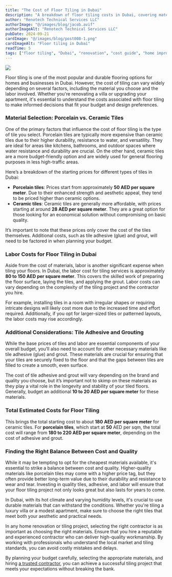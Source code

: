 ```yaml
---
title: "The Cost of Floor Tiling in Dubai"
description: "A breakdown of floor tiling costs in Dubai, covering material choices, labor, and additional expenses for a successful renovation."
author: "Renotech Technical Services LLC"
authorImage: "@/images/blog/jacob.avif"
authorImageAlt: "Renotech Technical Services LLC"
pubDate: 2024-09-21
cardImage: "@/images/blog/post008-1.png"
cardImageAlt: "Floor tiling in Dubai"
readTime: 5
tags: ["floor tiling", "Dubai", "renovation", "cost guide", "home improvement"]
---
```



![](@/images/blog/post008-1.png)

Floor tiling is one of the most popular and durable flooring options for homes and businesses in Dubai. However, the cost of tiling can vary widely depending on several factors, including the material you choose and the labor involved. Whether you're renovating a villa or upgrading your apartment, it's essential to understand the costs associated with floor tiling to make informed decisions that fit your budget and design preferences.

### Material Selection: Porcelain vs. Ceramic Tiles

One of the primary factors that influence the cost of floor tiling is the type of tile you select. Porcelain tiles are typically more expensive than ceramic tiles due to their higher durability, resistance to water, and versatility. They are ideal for areas like kitchens, bathrooms, and outdoor spaces where water resistance and durability are crucial. On the other hand, ceramic tiles are a more budget-friendly option and are widely used for general flooring purposes in less high-traffic areas.

Here’s a breakdown of the starting prices for different types of tiles in Dubai:

-   **Porcelain tiles**: Prices start from approximately  **50 AED per square meter**. Due to their enhanced strength and aesthetic appeal, they tend to be priced higher than ceramic options.
-   **Ceramic tiles**: Ceramic tiles are generally more affordable, with prices starting at around  **28 AED per square meter**. They are a great option for those looking for an economical solution without compromising on basic quality.

It’s important to note that these prices only cover the cost of the tiles themselves. Additional costs, such as tile adhesive (glue) and grout, will need to be factored in when planning your budget.

### Labor Costs for Floor Tiling in Dubai

Aside from the cost of materials, labor is another significant expense when tiling your floors. In Dubai, the labor cost for tiling services is approximately **80 to 150 AED per square meter**. This covers the skilled work of preparing the floor surface, laying the tiles, and applying the grout. Labor costs can vary depending on the complexity of the tiling project and the contractor you hire.

For example, installing tiles in a room with irregular shapes or requiring intricate designs will likely cost more due to the increased time and effort required. Additionally, if you opt for larger-sized tiles or patterned layouts, the labor costs may rise accordingly.

### Additional Considerations: Tile Adhesive and Grouting

While the base prices of tiles and labor are essential components of your overall budget, you’ll also need to account for other necessary materials like tile adhesive (glue) and grout. These materials are crucial for ensuring that your tiles are securely fixed to the floor and that the gaps between tiles are filled to create a smooth, even surface.

The cost of tile adhesive and grout will vary depending on the brand and quality you choose, but it’s important not to skimp on these materials as they play a vital role in the longevity and stability of your tiled floors. Generally, budget an additional  **10 to 20 AED per square meter**  for these materials.

### Total Estimated Costs for Floor Tiling

This brings the total starting cost to about **180**  **AED per square meter**  for ceramic tiles. For  **porcelain tiles**, which start at  **50** AED per sqm, the total cost will range from  **180 to 220 AED per square meter**, depending on the cost of adhesive and grout.

### Finding the Right Balance Between Cost and Quality

While it may be tempting to opt for the cheapest materials available, it's essential to strike a balance between cost and quality. Higher-quality materials like porcelain tiles may come with a higher price tag, but they often provide better long-term value due to their durability and resistance to wear and tear. Investing in quality tiles, adhesive, and labor will ensure that your floor tiling project not only looks great but also lasts for years to come.

In Dubai, with its hot climate and varying humidity levels, it's crucial to use durable materials that can withstand the conditions. Whether you're tiling a luxury villa or a modest apartment, make sure to choose the right tiles that meet both your aesthetic and practical needs.

In any home renovation or tiling project, selecting the right contractor is as important as choosing the right materials. Ensure that you hire a reputable and experienced contractor who can deliver high-quality workmanship. By working with professionals who understand the local market and tiling standards, you can avoid costly mistakes and delays.

By planning your budget carefully, selecting the appropriate materials, and hiring  [a trusted contractor](https://dxbrenovations.ae/), you can achieve a successful tiling project that meets your expectations without breaking the bank.